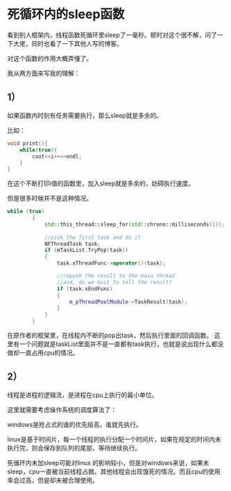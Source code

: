 # 死循环内的sleep函数

看到别人框架内，线程函数死循环里sleep了一毫秒。顿时对这个很不解，问了一下大佬，同时也看了一下其他人写的博客。

对这个函数的作用大概弄懂了。

我从两方面来写我的理解：

## **1）** 
如果函数内时刻有任务需要执行，那么sleep就是多余的。

比如：
```c++
void print(){
    while(true){
        cout<<i++<<endl;
    }
}
```
在这个不断打印i值的函数里，加入sleep就是多余的，妨碍执行速度。

但是很多时候并不是这种情况。
```c++
while (true)
		{
			std::this_thread::sleep_for(std::chrono::milliseconds(1));
			
			//pick the first task and do it
			NFThreadTask task;
			if (mTaskList.TryPop(task))
			{
				task.xThreadFunc->operator()(task);

				//repush the result to the main thread
				//and, do we must to tell the result?
				if (task.xEndFunc)
				{
					m_pThreadPoolModule->TaskResult(task);
				}
			}
		}
```
在原作者的框架里，在线程内不断的pop出task，然后执行里面的回调函数。
这里有一个问题就是taskList里面并不是一直都有task执行，也就是说出现什么都没做却一直占用cpu的情况。

## **2）**
线程是进程的逻辑流，是进程在cpu上执行的最小单位。

这里就需要考虑操作系统的调度算法了：

windows是抢占式的谁的优先级高，谁就先执行。

linux是基于时间片，每一个线程的执行分配一个时间片，如果在规定的时间内未执行完，则会保存到队列的尾部，等待继续执行。

死循环内未加sleep可能对linux 的影响较小，但是对windows来说，如果未sleep，cpu一直被当前线程占据。其他线程会出现饿死的情况。而且cpu的使用率会过高，但是却未被合理使用。